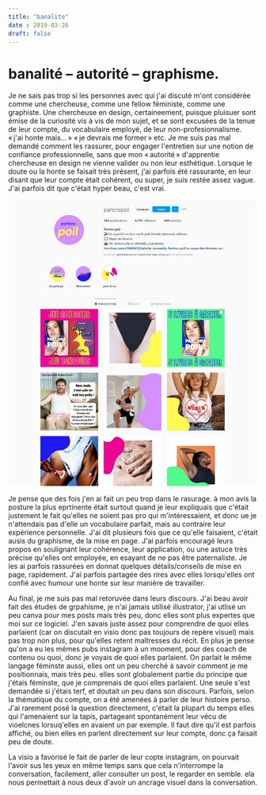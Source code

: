 ```yaml
---
title: "banalite"
date : 2019-03-26
draft: false
---
```

# banalité – autorité – graphisme. 

Je ne sais pas trop si les personnes avec qui j'ai discuté m'ont considérée comme une chercheuse, comme une fellow féministe, comme une graphiste. Une chercheuse en design, certaineement, puisque pluisuer sont émise de la curiosité vis à vis de mon sujet, et se sont excusées de la tenue de leur compte, du vocabulaire employé, de leur non-profesionnalisme. « j'ai honte mais… » « je devrais me former » etc. 
Je me suis pas mal demandé comment les rassurer, pour engager l'entretien sur une notion de confiance professionnelle, sans que mon « autorité » d'apprentie chercheuse en design ne vienne valider ou non leur esthétique. Lorsque le doute ou la honte se faisait très présent, j'ai parfois été rassurante, en leur disant que leur compte était cohérent, ou super, je suis restée assez vague. J'ai parfois dit que c'était hyper beau, c'est vrai. 


![Yellow Duck](/screenpoil.png 'screenpoil')

Je pense que des fois j'en ai fait un peu trop dans le rasurage. à mon avis la posture la plus eprtinente était surtout quand je leur expliquais que c'était justement le fait qu'elles ne soient pas pro qui m'intéressaient, et donc ue je n'attendais pas d'elle un vocabulaire parfait, mais au contraire leur expérience personnelle. 
J'ai dit plusieurs fois que ce qu'elle faisaient, c'était ausis du graphisme, de la mise en page. J'ai parfois encouragé leurs propos en soulignant leur cohérence, leur application, ou une astuce très précise qu'elles ont employée, en esayant de ne pas être paternaliste. 
Je les ai parfois rassurées en donnat quelques détails/conseils de mise en page, rapidement. 
J'ai parfois partagée des rires avec elles lorsqu'elles ont confié avec humour une honte sur leur manière de travailler. 

Au final, je me suis pas mal retoruvée dans leurs discours. J'ai beau avoir fait des études de grpahisme, je n'ai jamais utilisé illustrator, j'ai utlisé un peu canva pour mes posts mais très peu, donc elles sont plus expertes que moi sur ce logiciel. J'en savais juste assez pour comprendre de quoi elles parlaient (car on discutait en visio donc pas toujours de repère visuel) mais pas trop non plus, pour qu'elles retent maîtresses du récit. 
En plus je pense qu'on a eu les mêmes pubs instagram à un mooment, pour des coach de contenu ou quoi, donc je voyais de quoi elles parlaient. 
On parlait le même langage féminste aussi, elles ont un peu cherché à savoir comment je me positionnais, mais très peu. elles sont globalement partie du principe que j'étais féminste, que je comprenais de quoi elles parlaient. Une seule s'est demandée si j'étais terf, et doutait un peu dans son discours. Parfois, selon la thématique du compte, on a été amenées à parler de leur histoire perso. J'ai rarement posé la question directement, c'était la plupart du temps elles qui l'amenaient sur la tapis, partageant spontanément leur vécu de vioelcnes lorsuq'elles en avaient un par exemple. Il faut dire qu'il est parfois affiché, ou bien elles en parlent directement sur leur compte, donc ça faisait peu de doute. 

La visio a favorisé le fait de parler de leur copte instagram, on pourvait l'avoir sus les yeux en même temps sans que cela n'interrompe la conversation, facilement, aller consulter un post, le regarder en semble. ela nous permettait à nous deux d'avoir un ancrage visuel dans la conversation. 

